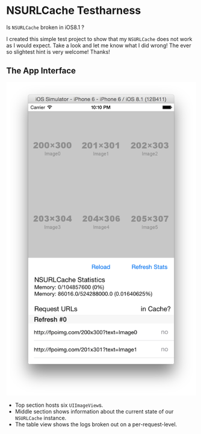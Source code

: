 # NSURLCache Testharness

Is `NSURLCache` broken in iOS8.1 ?

I created this simple test project to show that my `NSURLCache` does not work as I would expect. Take a look and let me know what I did wrong! The ever so slightest hint is very welcome! Thanks!

## The App Interface
![The app interface](https://github.com/opfeffer/nsurlcache/raw/master/screenshot.png)

* Top section hosts six `UIImageView`s.
* Middle section shows information about the current state of our `NSURLCache` instance.
* The table view shows the logs broken out on a per-request-level.